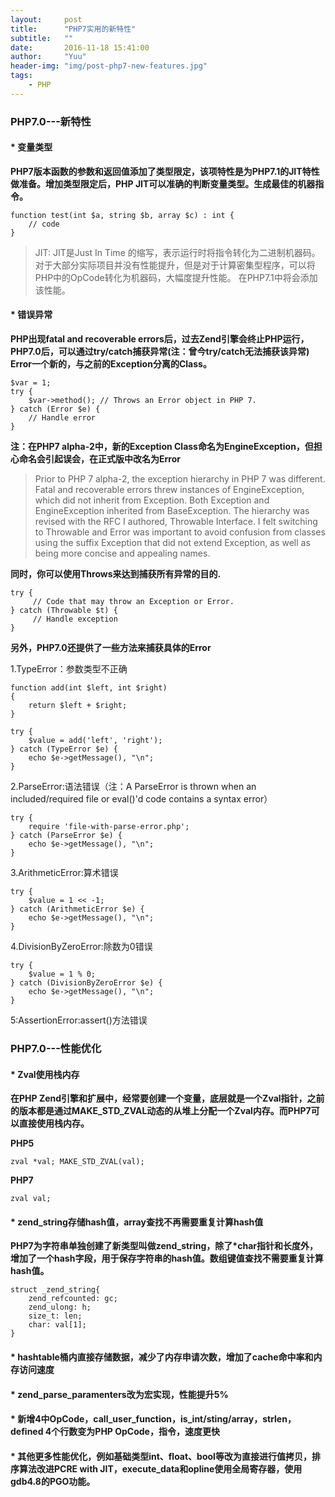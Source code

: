 ```yaml
---
layout:     post
title:      "PHP7实用的新特性"
subtitle:   ""
date:       2016-11-18 15:41:00
author:     "Yuu"
header-img: "img/post-php7-new-features.jpg"
tags:
    - PHP
---
```


### PHP7.0---新特性

#### * 变量类型

**PHP7版本函数的参数和返回值添加了类型限定，该项特性是为PHP7.1的JIT特性做准备。增加类型限定后，PHP JIT可以准确的判断变量类型。生成最佳的机器指令。**

    function test(int $a, string $b, array $c) : int {
        // code
    }

> JIT:  JIT是Just In Time 的缩写，表示运行时将指令转化为二进制机器码。对于大部分实际项目并没有性能提升，但是对于计算密集型程序，可以将PHP中的OpCode转化为机器码，大幅度提升性能。
> 在PHP7.1中将会添加该性能。

#### * 错误异常

**PHP出现fatal and recoverable errors后，过去Zend引擎会终止PHP运行，PHP7.0后，可以通过try/catch捕获异常(注：曾今try/catch无法捕获该异常)**
**Error一个新的，与之前的Exception分离的Class。**

    $var = 1;
    try {
        $var->method(); // Throws an Error object in PHP 7.
    } catch (Error $e) {
        // Handle error
    }

 **注：在PHP7 alpha-2中，新的Exception Class命名为EngineException，但担心命名会引起误会，在正式版中改名为Error**

> Prior to PHP 7 alpha-2, the exception hierarchy in PHP 7 was different. Fatal and recoverable errors threw instances of EngineException, which did not inherit from Exception. Both Exception and EngineException inherited from BaseException. The hierarchy was revised with the RFC I authored, Throwable Interface. I felt switching to Throwable and Error was important to avoid confusion from classes using the suffix Exception that did not extend Exception, as well as being more concise and appealing names.

**同时，你可以使用Throws来达到捕获所有异常的目的.**

    try {
         // Code that may throw an Exception or Error.
    } catch (Throwable $t) {
         // Handle exception
    }


**另外，PHP7.0还提供了一些方法来捕获具体的Error**

1.TypeError：参数类型不正确

    function add(int $left, int $right)
    {
        return $left + $right;
    }

    try {
        $value = add('left', 'right');
    } catch (TypeError $e) {
        echo $e->getMessage(), "\n";
    }

2.ParseError:语法错误（注：A ParseError is thrown when an included/required file or eval()'d code contains a syntax error）

    try {
        require 'file-with-parse-error.php';
    } catch (ParseError $e) {
        echo $e->getMessage(), "\n";
    }

3.ArithmeticError:算术错误

    try {
        $value = 1 << -1;
    } catch (ArithmeticError $e) {
        echo $e->getMessage(), "\n";
    }

4.DivisionByZeroError:除数为0错误

    try {
        $value = 1 % 0;
    } catch (DivisionByZeroError $e) {
        echo $e->getMessage(), "\n";
    }

5:AssertionError:assert()方法错误

### PHP7.0---性能优化

#### * Zval使用栈内存

**在PHP Zend引擎和扩展中，经常要创建一个变量，底层就是一个Zval指针，之前的版本都是通过MAKE_STD_ZVAL动态的从堆上分配一个Zval内存。而PHP7可以直接使用栈内存。**

**PHP5**

    zval *val; MAKE_STD_ZVAL(val);

**PHP7**

    zval val;


#### * zend_string存储hash值，array查找不再需要重复计算hash值

**PHP7为字符串单独创建了新类型叫做zend_string，除了*char指针和长度外，增加了一个hash字段，用于保存字符串的hash值。数组键值查找不需要重复计算hash值。**

    struct _zend_string{
        zend_refcounted: gc;
        zend_ulong: h;
        size_t: len;
        char: val[1];
    }


#### * hashtable桶内直接存储数据，减少了内存申请次数，增加了cache命中率和内存访问速度

#### * zend_parse_paramenters改为宏实现，性能提升5%

#### * 新增4中OpCode，call_user_function，is_int/sting/array，strlen，defined 4个行数变为PHP OpCode，指令，速度更快

#### * 其他更多性能优化，例如基础类型int、float、bool等改为直接进行值拷贝，排序算法改进PCRE with JIT，execute_data和opline使用全局寄存器，使用gdb4.8的PGO功能。







